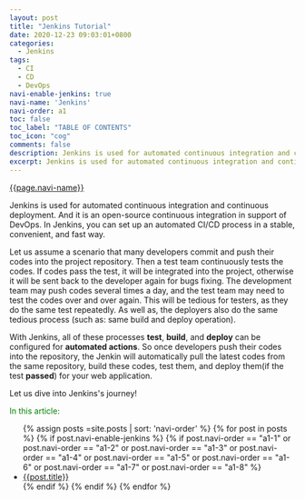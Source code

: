 ```yaml
---
layout: post
title: "Jenkins Tutorial"
date: 2020-12-23 09:03:01+0800
categories:
  - Jenkins
tags:
  - CI
  - CD
  - DevOps
navi-enable-jenkins: true
navi-name: 'Jenkins'
navi-order: a1
toc: false
toc_label: "TABLE OF CONTENTS"
toc_icon: "cog"
comments: false
description: Jenkins is used for automated continuous integration and continuous deployment. And it is an open-source continuous integration in support of DevOps. In Jenkins, you can set up an automated CI/CD process in a stable, convenient, and fast way.
excerpt: Jenkins is used for automated continuous integration and continuous deployment. And it is an open-source continuous integration in support of DevOps. In Jenkins, you can set up an automated CI/CD process in a stable, convenient, and fast way.
---
```

<!--navigation bar-->
<div class='navi-link-container'>
<a class='navi-link' href="">{{page.navi-name}}</a>
</div>
<!--navigation bar-->

Jenkins is used for automated continuous integration and continuous deployment. And it is an open-source continuous integration in support of DevOps. In Jenkins, you can set up an automated CI/CD process in a stable, convenient, and fast way.

Let us assume a scenario that many developers commit and push their codes into the project repository. Then a test team continuously tests the codes. If codes pass the test, it will be integrated into the project, otherwise it will be sent back to the developer again for bugs fixing. The development team may push codes several times a day, and the test team may need to test the codes over and over again. This will be tedious for testers, as they do the same test repeatedly. As well as, the deployers also do the same tedious process (such as: same build and deploy operation). 

With Jenkins, all of these processes **test**, **build**, and **deploy** can be configured for **automated actions**. So once developers push their codes into the repository, the Jenkin will automatically pull the latest codes from the same repository, build these codes, test them, and deploy them(if the test **passed**) for your web application.

Let us dive into Jenkins's journey!

<!--items-->
<div>
<span style="color: green;">In this article:</span>
<ul>
  {% assign posts =site.posts | sort: 'navi-order' %}
  {% for post in posts %}
    {% if post.navi-enable-jenkins %}
      {% if post.navi-order == "a1-1" or
            post.navi-order == "a1-2" or 
            post.navi-order == "a1-3" or 
            post.navi-order == "a1-4" or 
            post.navi-order == "a1-5" or 
            post.navi-order == "a1-6" or 
            post.navi-order == "a1-7" or
            post.navi-order == "a1-8" %}
                <li><a href="{{ site.baseurl }}{{ post.url }}" class="item-link">{{post.title}}</a></li>
      {% endif %}
    {% endif %}
  {% endfor %}
</ul>
</div>
<!--items-->
